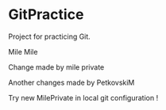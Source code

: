 # GitPractice
Project for practicing Git.

Mile Mile

Change made by mile private

Another changes made by PetkovskiM

Try new MilePrivate in local git configuration !